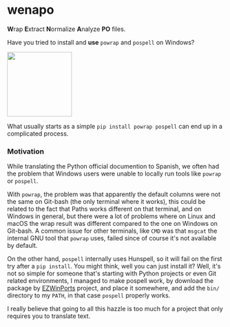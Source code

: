 # wenapo

**W**rap **E**xtract **N**ormalize **A**nalyze **PO** files.

Have you tried to install and **use** `powrap` and `pospell` on Windows?

<img src="https://media1.giphy.com/media/13d2jHlSlxklVe/giphy.gif" width=150px />

What usually starts as a simple `pip install powrap pospell` can end up in
a complicated process.

### Motivation

While translating the Python official documention to Spanish, we often had the
problem that Windows users were unable to locally run tools like `powrap` or
`pospell`.

With `powrap`, the problem was that apparently the default columns were not the
same on Git-bash (the only terminal where it works), this could be related to
the fact that Paths works different on that terminal, and on Windows in
general, but there were a lot of problems where on Linux and macOS the wrap
result was different compared to the one on Windows on Git-bash.  A common
issue for other terminals, like `CMD` was that `msgcat` the internal GNU tool
that `powrap` uses, failed since of course it's not available by default.

On the other hand, `pospell` internally uses Hunspell, so it will fail on the
first try after a `pip install`. You might think, well you can just install it?
Well, it's not so simple for someone that's starting with Python projects or
even Git related environments, I managed to make pospell work, by download the
package by [EZWinPorts](https://sourceforge.net/projects/ezwinports/) project,
and place it somewhere, and add the `bin/` directory to my `PATH`, in that case
`pospell` properly works.

I really believe that going to all this hazzle is too much for a project
that only requires you to translate text.
